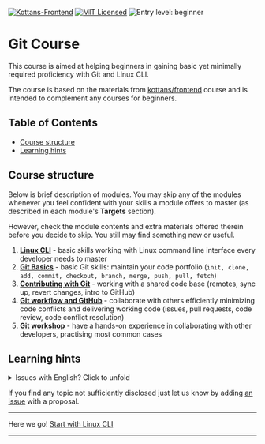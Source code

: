 [![Kottans-Frontend][badge-kottans]][kottans-git]
[![MIT Licensed][badge-mit]][license]
![Entry level: beginner][badge-beginner]

# Git Course

This course is aimed at helping beginners in gaining basic yet minimally
required proficiency with Git and Linux CLI.

The course is based on the materials from
[kottans/frontend](https://github.com/kottans/frontend/blob/master/contents.md)
course and is intended to complement any courses for beginners.

<!-- START doctoc generated TOC please keep comment here to allow auto update -->
<!-- DON'T EDIT THIS SECTION, INSTEAD RE-RUN doctoc TO UPDATE -->
## Table of Contents

- [Course structure](#course-structure)
- [Learning hints](#learning-hints)

<!-- END doctoc generated TOC please keep comment here to allow auto update -->
<!-- generated with [DocToc](https://github.com/thlorenz/doctoc) -->

## Course structure

Below is brief description of modules. You may skip any of the
modules whenever you feel confident with your skills a module
offers to master (as described in each module's **Targets**
section).

However, check the module contents and extra materials offered
therein before you decide to skip. You still may find something
new or useful.

1. [**Linux CLI**](./modules/linux-cli.md) - 
   basic skills working with Linux command line
   interface every developer needs to master
1. [**Git Basics**](./modules/git-basics.md) - 
   basic Git skills: maintain your code portfolio
   (`init, clone, add, commit, checkout, branch, merge, push, pull, fetch`)
1. [**Contributing with Git**](./modules/git-collaboration.md) - 
   working with a shared code base
   (remotes, sync up, revert changes, intro to GitHub)
1. [**Git workflow and GitHub**](./modules/git-workflow-github.md) - 
   collaborate with others
   efficiently minimizing code conflicts and delivering
   working code
   (issues, pull requests, code review, code conflict resolution)
1. [**Git workshop**](./modules/git-workshop.md) - 
   have a hands-on experience in
   collaborating with other developers, practising
   most common cases

## Learning hints

<details><summary>Issues with English? Click to unfold</summary>
<p>

You may resort to subtitles/closed captions and
to auto-translated subtitles in particular if you feel
it would help you to master the video course better.

![youtube-CC-guide](./img/youtube-captions.png)

Employ Google Translate for textual materials.

</p>
</details>

If you find any topic not sufficiently disclosed just let us know by adding
[an issue](https://github.com/kottans/git-course/issues) with a proposal.
   
---

Here we go! [Start with Linux CLI](./modules/linux-cli.md)

---

[badge-kottans]: https://img.shields.io/badge/%3D(%5E.%5E)%3D-git-yellow.svg
[kottans-git]: https://github.com/kottans/git-course

[badge-mit]: https://img.shields.io/badge/License-MIT-blue.svg
[license]: https://github.com/kottans/git-course/blob/master/LICENSE.md

[badge-beginner]: https://img.shields.io/badge/Entry%20level-beginner-brightgreen.svg

